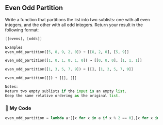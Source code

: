 ## Even Odd Partition

Write a function that partitions the list into two sublists: one with all even integers, and the other with all odd integers. Return your result in the following format:
```python
[[evens], [odds]]

Examples
even_odd_partition([5, 8, 9, 2, 0]) ➞ [[8, 2, 0], [5, 9]]

even_odd_partition([1, 0, 1, 0, 1, 0]) ➞ [[0, 0, 0], [1, 1, 1]]

even_odd_partition([1, 3, 5, 7, 9]) ➞ [[], [1, 3, 5, 7, 9]]

even_odd_partition([]) ➞ [[], []]

Notes:
Return two empty sublists if the input is an empty list.
Keep the same relative ordering as the original list.
```
### :snake: My Code
```python
even_odd_partition = lambda a:[[x for x in a if x % 2 == 0],[x for x in a if x%2]]
```

